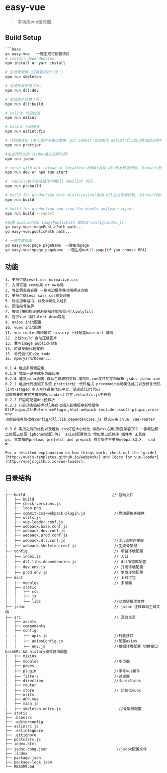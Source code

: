 # easy-vue

> 多功能vue搬砖器

## Build Setup

``` bash
```base
yo easy-vue   一键生成可配置项目
# install dependencies
npm install or yarn install

# 生成骨架屏（仅需要运行一次！）
npm run skeleton

# 生成开发环境下dll
npm run dll:dev

# 生成生产环境下dll
npm run dll:build

# eslint 代码检测
npm run eslint

# eslint 代码修复
npm run eslint:fix

# 代码格式化 (多人协作不建议使用，git commit 自动美化 eslint:fix自己修改部分的代码)
npm run prettier

#生成代码文档（jsdoc格式注释代码）
npm run jsdoc

# serve with hot reload at localhost:8080(自动 dll开发环境代码，并insert到html模板)
npm run dev or npm run start

#  rebuild钩子生成盛传环境dll 并eslint 代码
npm run prebuild

# build for production with minification(自动 dll生成环境代码，并insert到html模板已配置好publicPath)
npm run build

# build for production and view the bundle analyzer report
npm run build --report

#配置 publicPath imagePublicPath 或修改 config/index.js
yo easy-vue:imagePublicPath path...
yo easy-vue:publicPath path...

# 一键生成页面
yo easy-vue:page pageName  一键生成page
yo easy-vue:mpage pageName  一键生成mutil-page(if you choose MPA)
```
## 功能

```
1. 支持可选reset.css normalize.css
2. 支持可选 rem布局 or vw布局
3. 等比例宽高容器 一像素边框等移动端解决方案
4. 支持可选less sass css预处理器
5. 动态加载路由，以及自动注入组件
6. 预渲染骨架屏
7. 按需(按照指定的浏览器环境所需)引入polyfill
8. 提供vue 插件alert demo写法
9. axios init配置
10. vuex init配置
11. vue-router两种模式 history 上线配置base url 填坑
12. 上线build 自动压缩图片
13. 重写image publicPath
14. 跨域反向代理案例
15. 单元测试和e2e todo
16. npm/yarn/bower...

0.1.4 增加多页面应用
0.1.8 增加一键生成多页面应用
0.2.0 增加jsdoc配置 自动生成说明文档 增加对.vue文件的文档解析 jsdoc jsdoc-vue
0.2.1 增加代码检测工作流 prettier统一代码格式 precommit自动美化格式以及修复代码 lint-staged 多人写作避免代码冲突，渐进式lint代码
如果想要启用官方推荐的standard 可在.eslintrc.js中开启
0.2.2 开启可配置dns预解析
0.2.3 开启动态链接库dll并自动插入到模板中新增插件 DllPlugin,DllReferencePlugin,html-webpack-include-assets-plugin,cross-env
动态链接库修改在config/dll.lib.dependencies.js 默认只用了vue，vue-router

0.3.0 实战之后的优化以及埋坑 css打包大小优化 常用css方案(渐变兼容IE9 一像素边框 二倍图三倍图 iphoneX适配 等)  axios配置优化 增加常见组件库 插件库 工具库
ps: 非常棒的preload prefetch and prepack 相关插件不支持webpack3.X   sad💔...

For a detailed explanation on how things work, check out the [guide](http://vuejs-templates.github.io/webpack/) and [docs for vue-loader](http://vuejs.github.io/vue-loader).
```

## 目录结构

```
.
├── build                                       // 启动文件
│   ├── build
│   ├── check-versions.js
│   ├── logo.png
│   ├── commit-css-webpack-plugin.js             //骨架屏相关插件
│   ├── utils.js
│   ├── vue-loader.conf.js
│   ├── webpack.base.conf.js
│   ├── webpack.dev.conf.js
│   ├── webpack.prod.conf.js
│   ├── webpack.dll.conf.js                      //dll动态连接库
│   ├── webpack.skeleton.conf.js                 //生成骨架屏
├── config                                       // 项目环境配置
│   ├── index.js                                 // 入口
│   ├── dll.libs.dependencies.js                 // dll所需库配置
│   ├── dev.env.js                               // 开发环境配置
│   ├── prod.env.js                              // 生成环境配置
├── dist                                         // 上线打包
│   ├── modules                                  // 多页面
│   ├── static
│   │   ├── css
│   │   ├── js
│   │   └── libs                                 //动态链接库文件
├── jsdoc                                        // jsdoc 注释自动生成文档
├── src                                          // 源码目录
│   ├── assets
│   ├── components
│   ├── config
│   │   ├── apis.js                              //封装接口
│   │   ├── axiosConfig.js                       //配置axios
│   │   ├── env.js                               //根据环境配置 切换接口baseURL && history模式路由配置
│   ├── mixins
│   ├── modules                                  //多页面
│   ├── pages
│   ├── plugin                                   //手写vue插件
│   ├── filters                                  //过滤器
│   ├── direction                                //directions
│   ├── router
│   ├── store                                    // 初始化vuex
│   ├── utils
│   ├── APP.vue
│   ├── mian.js
│   ├── skeleton.entry.js                          //骨架屏配置
├── static
├── .babelrc
├── .editorconfig
├── eslintrc.js
├── .eslintignore
├── .gitignore
├── postcssrc.js
├── index.html
├── jsdoc.cong.json                               //jsdoc配置文件
├── .index
├── package.json
├── package-lock.json
└── README.md
```
